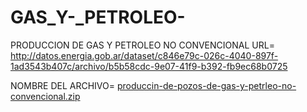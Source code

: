 # GAS_Y-_PETROLEO-
PRODUCCION DE GAS Y PETROLEO NO CONVENCIONAL
URL= http://datos.energia.gob.ar/dataset/c846e79c-026c-4040-897f-1ad3543b407c/archivo/b5b58cdc-9e07-41f9-b392-fb9ec68b0725

NOMBRE DEL ARCHIVO=
[produccin-de-pozos-de-gas-y-petrleo-no-convencional.zip](https://github.com/valentine75/GAS_Y-_PETROLEO-/files/11739915/produccin-de-pozos-de-gas-y-petrleo-no-convencional.zip)
